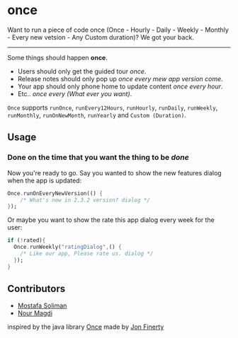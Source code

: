 # once

Want to run a piece of code once (Once - Hourly - Daily - Weekly - Monthly - Every new vetsion - Any Custom duration)? We got your back.

----

Some things should happen **once**.
* Users should only get the guided tour _once_. 
* Release notes should only pop up _once every mew app version come_. 
* Your app should only phone home to update content _once every hour_.
* Etc.. _once every (What ever you want)_.

`Once` supports `runOnce`, `runEvery12Hours`, `runHourly`, `runDaily`, `runWeekly`, `runMonthly`, `runOnNewMonth`, `runYearly` and `Custom (Duration)`.

## Usage
### Done on the time that you want the thing to be _done_

Now you're ready to go. Say you wanted to show the new features dialog when the app is updated: 

```dart
Once.runOnEveryNewVersion(() {
    /* What's new in 2.3.2 version? dialog */
});
```

Or maybe you want to show the rate this app dialog every week for the user:
```dart
if (!rated){
  Once.runWeekly("ratingDialog",() { 
    /* Like our app, Please rate us. dialog */ 
  });
}
```

## Contributors
* [Mostafa Soliman](https://github.com/MostafaSolimanMO)
* [Nour Magdi](https://github.com/SPiercer)


inspired by the java library [Once](https://github.com/jonfinerty/Once) made by [Jon Finerty](https://github.com/jonfinerty)